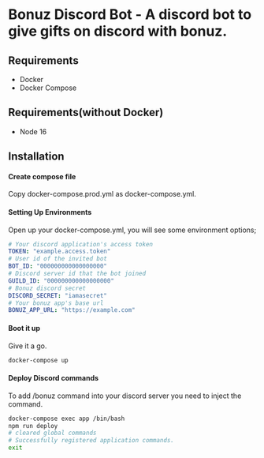 # Bonuz Discord Bot - A discord bot to give gifts on discord with bonuz.

## Requirements
* Docker
* Docker Compose
## Requirements(without Docker)
* Node 16
## Installation
#### Create compose file
Copy docker-compose.prod.yml as docker-compose.yml.
#### Setting Up Environments
Open up your docker-compose.yml, you will see some environment options;
```yml
# Your discord application's access token
TOKEN: "example.access.token"
# User id of the invited bot
BOT_ID: "000000000000000000"
# Discord server id that the bot joined
GUILD_ID: "000000000000000000"
# Bonuz discord secret
DISCORD_SECRET: "iamasecret"
# Your bonuz app's base url
BONUZ_APP_URL: "https://example.com"
```
#### Boot it up
Give it a go.
```bash
docker-compose up
```
#### Deploy Discord commands
To add /bonuz command into your discord server you need to inject the command.

```bash
docker-compose exec app /bin/bash
npm run deploy
# cleared global commands
# Successfully registered application commands.
exit
```